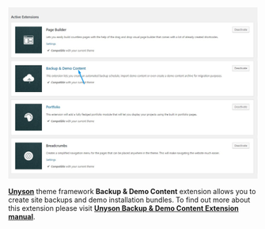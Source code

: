 <div class="thz-lightbox-gallery" markdown="1">
<div class="thz-doc-image max">
<a class="thz-lightbox mfp-image" href="../../docs-media/backup_and_demo_extension.jpg" data-mfp-title="Creatus WordPress Theme Unyson Backup & Demo Content extension" data-modal-size="large">
	<img src="../../docs-media/backup_and_demo_extension.jpg" alt="Creatus WordPress Theme Unyson Backup & Demo Content extension" />
</a>
</div>

<div id="search" markdown="1">

<a href="http://unyson.io/" target="_blank">__Unyson__</a> theme framework __Backup & Demo Content__ extension allows you to create site backups and demo installation bundles. To find out more about this extension please visit <a href="http://manual.unyson.io/en/latest/extension/backups/index.html#content" target="_blank">__Unyson Backup & Demo Content Extension manual__</a>.

</div>

</div>